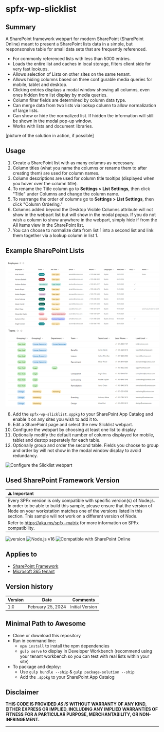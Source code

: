 # spfx-wp-slicklist

## Summary

A SharePoint framework webpart for modern SharePoint (SharePoint Online) meant to present a SharePoint lists data in a simple, but responsonsive table for small data sets that are frequently referenced.
- For commonly referenced lists with less than 5000 entries.
- Loads the entire list and caches in local storage, filters client side for very fast lookups.
- Allows selection of Lists on other sites on the same tenant.
- Allows hiding columns based on three configurable media queries for mobile, tablet and desktop.
- Clicking entries displays a modal window showing all columns, even ones hidden from list display by media queries.
- Column filter fields are determined by column data type.
- Can merge data from two lists via lookup column to allow normalization of large lists.
- Can show or hide the normalized list. If hidden the information will still be shown in the modal pop-up window.
- Works with lists and document libraries.

[picture of the solution in action, if possible]

## Usage
1. Create a SharePoint list with as many columns as necessary.
2. Column titles (what you name the columns or rename them to after creating them) are used for column names.
3. Column descriptions are used for column title tooltips (displayed when you hover over the column title).
4. To rename the Title column go to **Settings > List Settings**, then click "Title" under Columns and change the column name.
5. To rearrange the order of columns go to **Settings > List Settings**, then click "Column Ordering."
6. Columns added beyond the Desktop Visible Columns attribute will not show in the webpart list but will show in the modal popup. If you do not wish a column to show anywhere in the webpart, simply hide if from the All Items view in the SharePoint list.
7. You can choose to normalize data from list 1 into a second list and link them together via a lookup column in list 1. 

## Example SharePoint Lists
![List 1 Example](./assets/employees-list.png)
![List 2 Example](./assets/teams-list.png)

8. Add the `spfx-wp-slicklist.sppkg` to your SharePoint App Catalog and enable it on any sites you wish to add it to.
9. Edit a SharePoint page and select the new Slicklist webpart.
10. Configure the webpart by choosing at least one list to display
11. Optionally modify the default number of columns displayed for mobile, tablet and destop seperately for each table.
12. Optionally group and order the second table. Fields you choose to group and order by will not show in the modal window display to avoid redundancy.

![Configure the Slicklist webpart](./assets/slicklist-demo.gif)

## Used SharePoint Framework Version

| :warning: Important          |
|:---------------------------|
| Every SPFx version is only compatible with specific version(s) of Node.js. In order to be able to build this sample, please ensure that the version of Node on your workstation matches one of the versions listed in this section. This sample will not work on a different version of Node.|
|Refer to <https://aka.ms/spfx-matrix> for more information on SPFx compatibility.   |

![version](https://img.shields.io/badge/version-1.18.0-green.svg)
![Node.js v16](https://img.shields.io/badge/Node.js-v16-green.svg) 
![Compatible with SharePoint Online](https://img.shields.io/badge/SharePoint%20Online-Compatible-green.svg)

## Applies to

- [SharePoint Framework](https://aka.ms/spfx)
- [Microsoft 365 tenant](https://docs.microsoft.com/en-us/sharepoint/dev/spfx/set-up-your-developer-tenant)

## Version history

| Version | Date             | Comments        |
| ------- | ---------------- | --------------- |
| 1.0     | February 25, 2024 | Initial Version |

## Minimal Path to Awesome

- Clone or download this repository
- Run in command line:
  - `npm install` to install the npm dependencies
  - `gulp serve` to display in Developer Workbench (recommend using your tenant workbench so you can test with real lists within your site)
- To package and deploy:
  - Use `gulp bundle --ship` & `gulp package-solution --ship`
  - Add the `.sppkg` to your SharePoint App Catalog

## Disclaimer

**THIS CODE IS PROVIDED _AS IS_ WITHOUT WARRANTY OF ANY KIND, EITHER EXPRESS OR IMPLIED, INCLUDING ANY IMPLIED WARRANTIES OF FITNESS FOR A PARTICULAR PURPOSE, MERCHANTABILITY, OR NON-INFRINGEMENT.**

---